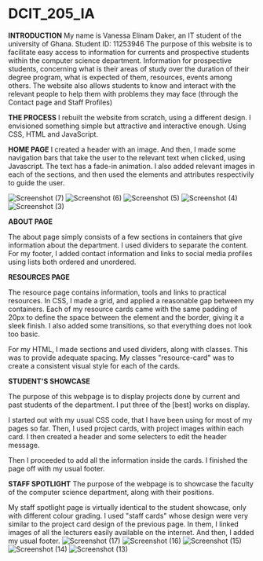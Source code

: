 # DCIT_205_IA
**INTRODUCTION**
My name is Vanessa Elinam Daker, an IT student of the university of Ghana.
Student ID: 11253946
The purpose of this website is to facilitate easy access to information for currents and prospective students within the computer science department.
Information for prospective students, concerning what is their areas of study over the duration of their degree program, what is expected of them, resources, events among others.
The website also allows students to know and interact with the relevant people to help them with problems they may face (through the Contact page and Staff Profiles)

**THE PROCESS**
I rebuilt the website from scratch, using a different design. I envisioned something simple but attractive and interactive enough.
Using CSS, HTML and JavaScript.

**HOME PAGE**
 I created a header with an image. And then, I made some navigation bars that take the user to the relevant text when clicked, using Javascript. The text has a fade-in animation. 
 I also added relevant images in each of the sections, and then used the <a><href> elements and attributes respectivily to guide the user.

![Screenshot (7)](https://github.com/dakerv/11253946_DCIT205/assets/152215153/43edd338-b327-4545-a049-5028f067e813)
![Screenshot (6)](https://github.com/dakerv/11253946_DCIT205/assets/152215153/32bdc8fd-a802-48b7-87f3-e784f7cf8908)
![Screenshot (5)](https://github.com/dakerv/11253946_DCIT205/assets/152215153/7d14f011-d138-4873-b2b4-6ae6105d665c)
![Screenshot (4)](https://github.com/dakerv/11253946_DCIT205/assets/152215153/0d125c47-2764-4c09-907e-bc2513b9e69c)
![Screenshot (3)](https://github.com/dakerv/11253946_DCIT205/assets/152215153/ed5afde7-1983-49e6-8bf0-be389b367823)


 

**ABOUT PAGE**

The about page simply consists of a few sections in containers that give information about the department. I used dividers to separate the content.
For my footer, I added contact information and links to social media profiles using lists both ordered and unordered. 

**RESOURCES PAGE**

The resource page contains information, tools and links to practical resources. In CSS, I made a grid, and applied a reasonable gap between my containers.
Each of my resource cards came with the same padding of 20px to define the space between the element and the border, giving it a sleek finish. I also added some transitions, so that everything does not look too basic.

For my HTML, I made sections and used dividers, along with classes. This was to provide adequate spacing. My classes "resource-card" was to create a consistent visual style for each of the cards.

**STUDENT'S SHOWCASE**

The purpose of this webpage is to display projects done by current and past students of the department. I put three of the [best] works on display.

I started out with my usual CSS code, that I have been using for most of my pages so far. Then, I used project cards, with project images within each card. I then created a header and some selecters to edit the header message.

Then I proceeded to add all the information inside the cards. I finished the page off with my usual footer.

**STAFF SPOTLIGHT**
The purpose of the webpage is to showcase the faculty of the computer science department, along with their positions.  

My staff spotlight page is virtually identical to the student showcase, only with different colour grading. I used "staff cards" whose design were very similar to the project card design of the previous page. In them, I linked images of all the lecturers easily available on the internet. And then, I added my usual footer.
![Screenshot (17)](https://github.com/dakerv/11253946_DCIT205/assets/152215153/f4ccf414-da42-4982-84c8-e62aa6be32e2)
![Screenshot (16)](https://github.com/dakerv/11253946_DCIT205/assets/152215153/e6044106-6e0c-40bc-b828-9f850a0368d6)
![Screenshot (15)](https://github.com/dakerv/11253946_DCIT205/assets/152215153/9a442187-c914-4780-b819-83ec9fff9ceb)
![Screenshot (14)](https://github.com/dakerv/11253946_DCIT205/assets/152215153/0b854913-d2f0-4b72-8541-71ac29ccc35e)
![Screenshot (13)](https://github.com/dakerv/11253946_DCIT205/assets/152215153/59a247ec-4bb1-4220-b25a-bfd01f7207cb)
